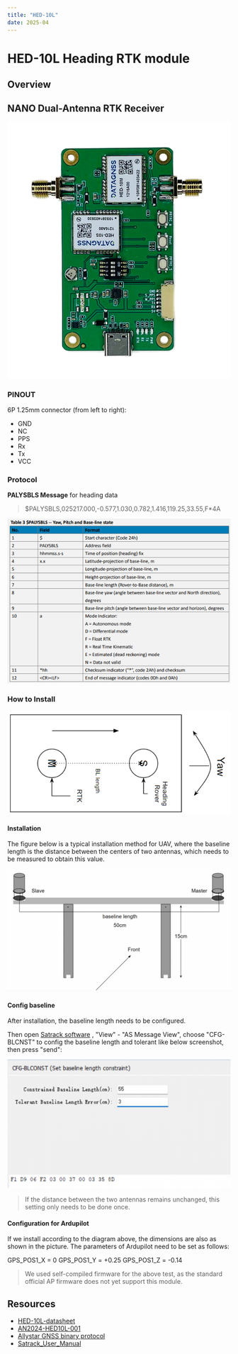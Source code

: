 ```yaml
---
title: "HED-10L"
date: 2025-04
---
```


# HED-10L Heading RTK module

## Overview

## NANO Dual-Antenna RTK Receiver

![NANO-HED10L-evk](../../../images/gnss/HED-10L/NANO-HED10L-00.png)

### PINOUT

6P 1.25mm connector (from left to right):

- GND
- NC
- PPS
- Rx
- Tx
- VCC


### Protocol 

**PALYSBLS Message** for heading data

>$PALYSBLS,025217.000,-0.577,1.030,0.782,1.416,119.25,33.55,F*4A

![HED-10L-protocol](../../../images/gnss/HED-10L/HED-10L-protocol.png)

### How to Install

![HED-10L-installation](../../../images/gnss/HED-10L/HED-10L-installation.png)

#### Installation

The figure below is a typical installation method for UAV, where the baseline length is the distance between the centers of two antennas, which needs to be measured to obtain this value.

![HED-10L-installation-1](../../../images/gnss/HED-10L/HED-10L-installation-1.png)

#### Config baseline

After installation, the baseline length needs to be configured.

Then open [Satrack software](../../../assets/software/satrack_latest.zip) , "View" - "AS Message View", choose "CFG-BLCNST" to config the baseline length and tolerant like below screenshot, then press "send":

![HED-10L-installation-config-bl](../../../images/gnss/HED-10L/HED-10L-installation-config-bl.png)

>If the distance between the two antennas remains unchanged, this setting only needs to be done once.

#### Configuration for Ardupilot

If we install according to the diagram above, the dimensions are also as shown in the picture.
The parameters of Ardupilot need to be set as follows:

GPS_POS1_X = 0
GPS_POS1_Y = +0.25
GPS_POS1_Z = -0.14

>We used self-compiled firmware for the above test, as the standard official AP firmware does not yet support this module.

## Resources

- [HED-10L-datasheet](../../../assets/datasheet/HED-10L-DATASHEET-00.pdf)
- [AN2024-HED10L-001](../../../assets/datasheet/AN-HED10L-240927.pdf)
- [Allystar GNSS binary protocol](../../../common/common_allystar_binary_protocol)
- [Satrack_User_Manual](../../../assets/datasheet/Satrack_User_Manual.pdf)
